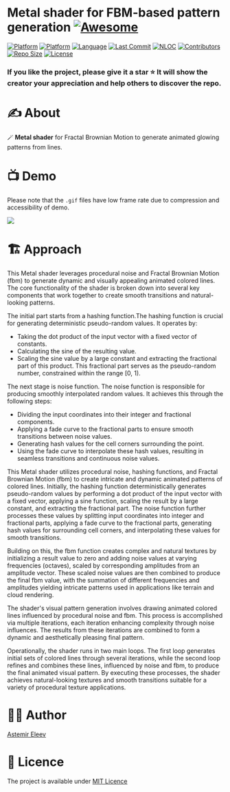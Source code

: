 # Metal shader for FBM-based pattern generation [![Awesome](https://cdn.rawgit.com/sindresorhus/awesome/d7305f38d29fed78fa85652e3a63e154dd8e8829/media/badge.svg)](https://github.com/sindresorhus/awesome)

[![Platform](https://img.shields.io/badge/platform-iOS_17-yellow.svg)]()
[![Platform](https://img.shields.io/badge/platform-iPadOS_17-darkyellow.svg)]()
[![Language](https://img.shields.io/badge/language-Swift_5.10-orange.svg)]()
[![Last Commit](https://img.shields.io/github/last-commit/eleev/fractal-bline-motion)]()
[![NLOC](https://img.shields.io/tokei/lines/github/eleev/fractal-bline-motion)]()
[![Contributors](https://img.shields.io/github/contributors/eleev/fractal-bline-motion)]()
[![Repo Size](https://img.shields.io/github/repo-size/eleev/fractal-bline-motion)]()
[![License](https://img.shields.io/badge/license-MIT-blue.svg)]()

<!-- ![](cover.png) -->

### If you like the project, please give it a star ⭐ It will show the creator your appreciation and help others to discover the repo.

# ✍️ About
🪄 **Metal shader** for Fractal Brownian Motion to generate animated glowing patterns from lines.

# 📺 Demo
Please note that the `.gif` files have low frame rate due to compression and accessibility of demo.

![](Assets/demo.gif)

# 🏗️ Approach
This Metal shader leverages procedural noise and Fractal Brownian Motion (fbm) to generate dynamic and visually appealing animated colored lines. The core functionality of the shader is broken down into several key components that work together to create smooth transitions and natural-looking patterns. 

The initial part starts from a hashing function.The hashing function is crucial for generating deterministic pseudo-random values. It operates by:
- Taking the dot product of the input vector with a fixed vector of constants.
- Calculating the sine of the resulting value.
- Scaling the sine value by a large constant and extracting the fractional part of this product. This fractional part serves as the pseudo-random number, constrained within the range [0, 1).

The next stage is noise function. The noise function is responsible for producing smoothly interpolated random values. It achieves this through the following steps:
- Dividing the input coordinates into their integer and fractional components.
- Applying a fade curve to the fractional parts to ensure smooth transitions between noise values.
- Generating hash values for the cell corners surrounding the point.
- Using the fade curve to interpolate these hash values, resulting in seamless transitions and continuous noise values.

This Metal shader utilizes procedural noise, hashing functions, and Fractal Brownian Motion (fbm) to create intricate and dynamic animated patterns of colored lines. Initially, the hashing function deterministically generates pseudo-random values by performing a dot product of the input vector with a fixed vector, applying a sine function, scaling the result by a large constant, and extracting the fractional part. The noise function further processes these values by splitting input coordinates into integer and fractional parts, applying a fade curve to the fractional parts, generating hash values for surrounding cell corners, and interpolating these values for smooth transitions.

Building on this, the fbm function creates complex and natural textures by initializing a result value to zero and adding noise values at varying frequencies (octaves), scaled by corresponding amplitudes from an amplitude vector. These scaled noise values are then combined to produce the final fbm value, with the summation of different frequencies and amplitudes yielding intricate patterns used in applications like terrain and cloud rendering.

The shader's visual pattern generation involves drawing animated colored lines influenced by procedural noise and fbm. This process is accomplished via multiple iterations, each iteration enhancing complexity through noise influences. The results from these iterations are combined to form a dynamic and aesthetically pleasing final pattern.

Operationally, the shader runs in two main loops. The first loop generates initial sets of colored lines through several iterations, while the second loop refines and combines these lines, influenced by noise and fbm, to produce the final animated visual pattern. By executing these processes, the shader achieves natural-looking textures and smooth transitions suitable for a variety of procedural texture applications.

# 👨‍💻 Author 
[Astemir Eleev](https://github.com/eleev)

# 🔖 Licence 
The project is available under [MIT Licence](https://github.com/eleev/swiftui-new-metal-shaders/blob/master/LICENSE)
